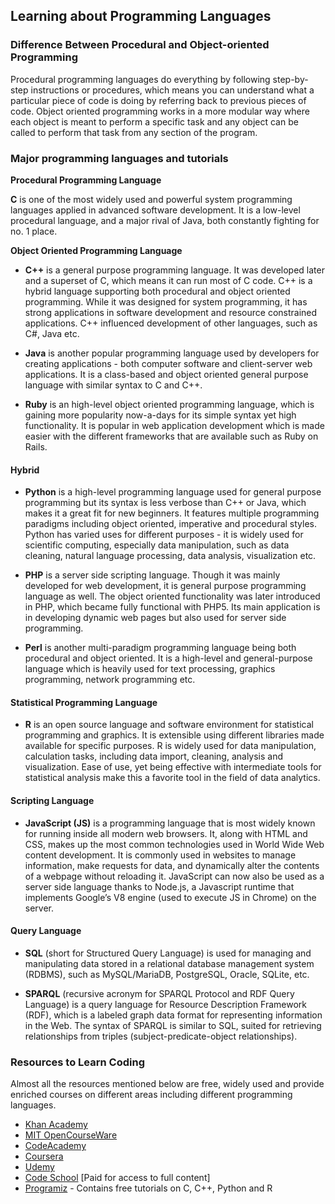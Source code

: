 ## Learning about Programming Languages 

### Difference Between Procedural and Object-oriented Programming
Procedural programming languages do everything by following step-by-step instructions or procedures, which means you can understand what a particular piece of code is doing by referring back to previous pieces of code. Object oriented programming works in a more modular way where each object is meant to perform a specific task and any object can be called to perform that task from any section of the program.

### Major programming languages and tutorials 

**Procedural Programming Language**

**C** is one of the most widely used and powerful system programming languages applied in advanced software development. It is a low-level procedural language, and a major rival of Java, both constantly fighting for no. 1 place. 

**Object Oriented Programming Language**

* **C++** is a general purpose programming language. It was developed later and a superset of C, which means it can run most of C code. C++ is a hybrid language supporting both procedural and object oriented programming. While it was designed for system programming, it has strong applications in software development and resource constrained applications. C++ influenced development of other languages, such as C#, Java etc.

* **Java** is another popular programming language used by developers for creating applications - both computer software and client-server web applications. It is a class-based and object oriented general purpose language with similar syntax to C and C++. 

* **Ruby** is an high-level object oriented programming language, which is gaining more popularity now-a-days for its simple syntax yet high functionality. It is popular in web application development which is made easier with the different frameworks that are available such as Ruby on Rails. 

#### Hybrid

* **Python** is a high-level programming language used for general purpose programming but its syntax is less verbose than C++ or Java, which makes it a great fit for new beginners. It features multiple programming paradigms including object oriented, imperative and procedural styles. Python has varied uses for different purposes - it is widely used for scientific computing, especially data manipulation, such as data cleaning, natural language processing, data analysis, visualization etc. 

* **PHP** is a server side scripting language. Though it was mainly developed for web development, it is general purpose programming language as well. The object oriented functionality was later introduced in PHP, which became fully functional with PHP5. Its main application is in developing dynamic web pages but also used for server side programming.

* **Perl** is another multi-paradigm programming language being both procedural and object oriented. It is a high-level and general-purpose language which is heavily used for text processing, graphics programming, network programming etc. 

#### Statistical Programming Language 

* **R** is an open source language and software environment for statistical programming and graphics. It is extensible using different libraries made available for specific purposes. R is widely used for data manipulation, calculation tasks, including data import, cleaning, analysis and visualization. Ease of use, yet being effective with intermediate tools for statistical analysis make this a favorite tool in the field of data analytics. 

#### Scripting Language

* **JavaScript (JS)** is a programming language that is most widely known for running inside all modern web browsers. It, along with HTML and CSS, makes up the most common technologies used in World Wide Web content development. It is commonly used in websites to manage information, make requests for data, and dynamically alter the contents of a webpage without reloading it. JavaScript can now also be used as a server side language thanks to Node.js, a Javascript runtime that implements Google’s V8 engine (used to execute JS in Chrome) on the server.

#### Query Language

* **SQL** (short for Structured Query Language) is used for managing and manipulating data stored in a relational database management system (RDBMS), such as MySQL/MariaDB, PostgreSQL, Oracle, SQLite, etc.

* **SPARQL** (recursive acronym for SPARQL Protocol and RDF Query Language) is a query language for Resource Description Framework (RDF), which is a labeled graph data format for representing information in the Web. The syntax of SPARQL is similar to SQL, suited for retrieving relationships from triples (subject-predicate-object relationships).

### Resources to Learn Coding 
Almost all the resources mentioned below are free, widely used and provide enriched courses on different areas including different programming languages. 
* [Khan Academy](https://www.khanacademy.org/)
* [MIT OpenCourseWare](https://ocw.mit.edu/index.htm)
* [CodeAcademy](https://www.codecademy.com/)
* [Coursera](https://www.coursera.org/) 
* [Udemy](https://www.udemy.com/courses/)
* [Code School](https://www.codeschool.com/) [Paid for  access to full content]
* [Programiz](https://www.programiz.com/) - Contains free tutorials on C, C++, Python and R

